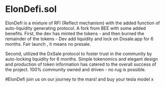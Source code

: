 # ElonDefi.sol
ElonDefi is a mixture of RFI (Reflect mechanism) with the added function of auto-liquidity generating protocol. A fork from BEE with some added benefits.
First, the dev has minted the tokens - and then burned the remainder of the tokens - Dev add liquidity and lock on Dxsale.app for 6 months.
Fair launch , it means no presale.

Second, utilized the DxSale protocol to foster trust in the community by auto-locking liquidity for 6 months.
Simple tokenomics and elegant design and production of token information has catered to the overall success of the project.
100% community owned and driven - no rug is possible.

#ElonDefi join us on our journey to the mars! and buy your tesla model x
